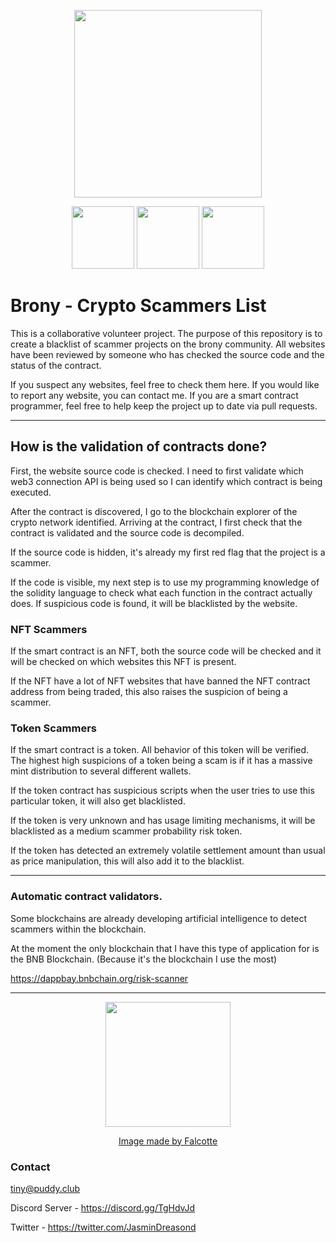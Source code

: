 <p align="center">
<img src="https://github.com/JasminDreasond/Brony-Crypto-Scammers/blob/main/img/68747470733a2f2f63646e2e70756464792e636c75622f74696e797761676661737465722e706e67.png?raw=true" height="300px">
</p>

<p align="center">
<img src="https://github.com/JasminDreasond/Brony-Crypto-Scammers/blob/main/img/68747470733a2f2f63646e2e70756464792e636c75622f696d672f63727970746f69636f6e732f747275737477616c6c65742f626c6f636b636861696e732f657468657265756d2f696e666f2f6c6f676f2e706e67.png?raw=true" height="100px"> <img src="https://github.com/JasminDreasond/Brony-Crypto-Scammers/blob/main/img/68747470733a2f2f63646e2e70756464792e636c75622f696d672f63727970746f69636f6e732f747275737477616c6c65742f626c6f636b636861696e732f706f6c79676f6e2f696e666f2f6c6f676f2e706e67.png?raw=true" height="100px"> <img src="https://github.com/JasminDreasond/Brony-Crypto-Scammers/blob/main/img/68747470733a2f2f63646e2e70756464792e636c75622f696d672f63727970746f69636f6e732f747275737477616c6c65742f626c6f636b636861696e732f736d617274636861696e2f696e666f2f6c6f676f2e706e67.png?raw=true" height="100px">
</p>

# Brony - Crypto Scammers List

This is a collaborative volunteer project. The purpose of this repository is to create a blacklist of scammer projects on the brony community. All websites have been reviewed by someone who has checked the source code and the status of the contract.

If you suspect any websites, feel free to check them here. If you would like to report any website, you can contact me.
If you are a smart contract programmer, feel free to help keep the project up to date via pull requests.

<hr/>

## How is the validation of contracts done?

First, the website source code is checked. I need to first validate which web3 connection API is being used so I can identify which contract is being executed.

After the contract is discovered, I go to the blockchain explorer of the crypto network identified. Arriving at the contract, I first check that the contract is validated and the source code is decompiled.

If the source code is hidden, it's already my first red flag that the project is a scammer.

If the code is visible, my next step is to use my programming knowledge of the solidity language to check what each function in the contract actually does. If suspicious code is found, it will be blacklisted by the website.

### NFT Scammers
If the smart contract is an NFT, both the source code will be checked and it will be checked on which websites this NFT is present.

If the NFT have a lot of NFT websites that have banned the NFT contract address from being traded, this also raises the suspicion of being a scammer.

### Token Scammers
If the smart contract is a token. All behavior of this token will be verified. The highest high suspicions of a token being a scam is if it has a massive mint distribution to several different wallets.

If the token contract has suspicious scripts when the user tries to use this particular token, it will also get blacklisted.

If the token is very unknown and has usage limiting mechanisms, it will be blacklisted as a medium scammer probability risk token.

If the token has detected an extremely volatile settlement amount than usual as price manipulation, this will also add it to the blacklist.

<hr/>

### Automatic contract validators.

Some blockchains are already developing artificial intelligence to detect scammers within the blockchain. 

At the moment the only blockchain that I have this type of application for is the BNB Blockchain. (Because it's the blockchain I use the most)

https://dappbay.bnbchain.org/risk-scanner

<hr/>

<p align="center">
<img src="https://github.com/JasminDreasond/Brony-Crypto-Scammers/blob/main/img/d8cuqhm-af85933d-4ad4-4bfb-aec6-8087bd0a6b50.png?raw=true" height="200px">
</p>
<p align="center">
<a href="https://www.deviantart.com/falcotte/art/Mail-Derpy-Hooves-Yosemite-Ponified-Icon-505318810">Image made by Falcotte</a>
</p>

### Contact

tiny@puddy.club

Discord Server - https://discord.gg/TgHdvJd

Twitter - https://twitter.com/JasminDreasond